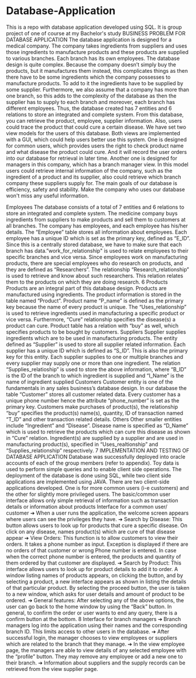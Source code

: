 # Database-Application
This is a repo with database application developed using SQL. It is group project of one of course at my Bachelor's study
BUSINESS PROBLEM FOR DATABASE APPLICATION
The database application is designed for a medical company. The company
takes ingredients from suppliers and uses those ingredients to manufacture
products and these products are supplied to various branches. Each branch
has its own employees. The database design is quite complex. Because the
company doesn’t simply buy the products, but it manufactures them instead,
this complicates things as then there have to be some ingredients which the
company possesses to manufacture products. To add to it the ingredients
have to be supplied by some supplier. Furthermore, we also assume that a
company has more than one branch, so this adds to the complexity of the
database as then the supplier has to supply to each branch and moreover,
each branch has different employees.
Thus, the database created has 7 entities and 6 relations to store an
integrated and complete system. From this database, you can retrieve the
product, employee, supplier information. Also, users could trace the product
that could cure a certain disease.
We have set two view models for the users of this database. Both views are
implemented with a GUI, which could help users better use this system. One
is designed for common users, which provides users the right to check
product name and what disease the product could cure. And it will record the
user orders into our database for retrieval in later time. Another one is
designed for managers in this company, which has a branch manager view.
In this model users could retrieve internal information of the company, such
as the ingredient of a product and its supplier, also could retrieve which
branch company these suppliers supply for. The main goals of our database is
efficiency, safety and stability. Make the company who uses our database
won't miss any useful information.

Employees
The database consists of a total of 7 entities and 6 relations to store an
integrated and complete system. The medicine company buys ingredients
from suppliers to make products and sell them to customers at all branches.
The company has employees, and each employee has his/her details. The
“Employee” table stores all information about employees. Each employee has
a unique ID which is set as the primary key, defined as “E_ID”. Since this is a
centrally stored database, we have to make sure that each branch has
data.”work_for_relationship" is used to relate employees to their specific
branches and vice versa. Since employees work on manufacturing products,
there are special employees who do research on products, and they are
defined as “Researchers”. The relationship “Research_relationship” is used to
retrieve and know about such researchers. This relation relates them to the
products on which they are doing research.
6
Products
Products are an integral part of this database design. Products are
manufactured using ingredients. The product information is stored in the
table named “Product”. Product name “P_name” is defined as the primary
key because the name of every product is unique. The “Uses_relationship” is
used to retrieve ingredients used in manufacturing a specific product or vice
versa. Furthermore, “Cure” relationship specifies the disease(s) a product can
cure. Product table has a relation with “buy” as well, which specifies products
to be bought by customers.
Suppliers
Supplier supplies ingredients which are to be used in manufacturing
products. The entity defined as “Supplier” is used to store all supplier related
information. Each supplier has a unique ID which is defined as “S_ID”. This is
also the primary key for this entity. Each supplier supplies to one or multiple
branches and every supplier may supply one or more than one ingredient.
The relation “Supplies_relatioship” is used to store the above information,
where “B_ID” is the ID of the branch to which ingredient is supplied and
“I_Name” is the name of ingredient supplied
Customers
Customer entity is one of the fundamentals in any sales business’s database
design. In our database the table “Customer” stores all customer related data.
Every customer has a unique phone number hence the attribute
“phone_number” is set as the primary key. Customers make purchases of
product(s), the relationship “buy” specifies the product(s) name(s), quantity,
ID of transaction named “T_ID” and other transaction related details.
Others
Other smaller entities include “Ingredient” and “Disease”. Disease name is
specified as “D_Name” which is used to retrieve the products which can cure
this disease as shown in “Cure” relation. Ingredient(s) are supplied by a
supplier and are used in manufacturing product(s), specified in
“Uses_realtionship” and “Supplies_relationship” respectively.
7
IMPLEMENTATION AND TESTING OF DATABASE APPLICATION
Database was successfully deployed into oracle accounts of each of the group
members (refer to appendix). Toy data is used to perform simple queries and
to enable client side operations. The deployment of the database is done
using SQL, while two client side applications are implemented using JAVA.
There are two client-side applications developed. One is for more common
users (i-e customers) and the other for slightly more privileged users. The
basic/common user interface allows only simple retrieval of information such
as transaction details or information about products
Interface for a common user/ customer 
➔ When a user runs the application, the welcome screen appears where users can see the privileges they have.
➔ Search by Disease: This button allows users to look up for products that
cure a specific disease. On click on any
disease, names product(s) which are cure of that disease appear
➔ View Orders: This function is to allow customers to view their orders.
 It takes a phone number as input.
Exception is displayed if there are no orders of that customer or wrong
Phone number is entered. In case when the correct phone number is
entered, the products and quantity of them ordered by that customer
are displayed.
➔ Search by Product: This interface allows users to look up for product
details to add it to order. A window listing names of products appears,
on clicking the button, and by selecting a product, a new interface
appears as shown in listing the details of that particular product.
By selecting the proceed button, the user is taken to a new window,
which asks for user details and amount of product to be ordered.
➔ General features: After selecting any of the above options, the user can
go back to the home window by using the “Back” button. In general, to
confirm the order or user wants to end any query, there is a confirm
button at the bottom.
8
Interface for branch managers 
➔ Branch managers log into the application using their names and the
corresponding branch ID. This limits access to other users in the
database.
➔ After successful login, the manager chooses to view employees or
suppliers which are related to the branch that they manage.
➔ In the view employee page, the managers are able to view details of
any selected employee with the “profile” button.  They may
remove any employee or add a new one to their branch.
➔ Information about suppliers and the supply records can be retrieved
from the view supplier page.

